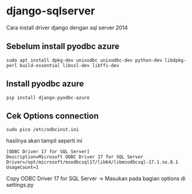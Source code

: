 # django-sqlserver
Cara install driver django dengan sql server 2014

## Sebelum install pyodbc azure
``` 
sudo apt install dpkg-dev unixodbc unixodbc-dev python-dev libdpkg-perl build-essential libssl-dev libffi-dev
```
## Install pyodbc azure
```
pip install django-pyodbc-azure
```
## Cek Options connection
```
sudo pico /etc/odbcinst.ini
```
hasilnya akan tampil seperti ini
```
[ODBC Driver 17 for SQL Server]
Description=Microsoft ODBC Driver 17 for SQL Server
Driver=/opt/microsoft/msodbcsql17/lib64/libmsodbcsql-17.1.so.0.1
UsageCount=1
```
Copy ODBC Driver 17 for SQL Server -> Masukan pada bagian options di settings.py
